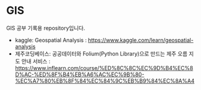 # GIS

GIS 공부 기록용 repository입니다. 

- kaggle: Geospatial Analysis
: https://www.kaggle.com/learn/geospatial-analysis
- 제주코딩베이스: 공공데이터와 Folium(Python Library)으로 만드는 제주 오름 지도 안내 서비스
: https://www.inflearn.com/course/%ED%8C%8C%EC%9D%B4%EC%8D%AC-%ED%8F%B4%EB%A6%AC%EC%9B%80-%EC%A7%80%EB%8F%84%EC%84%9C%EB%B9%84%EC%8A%A4
